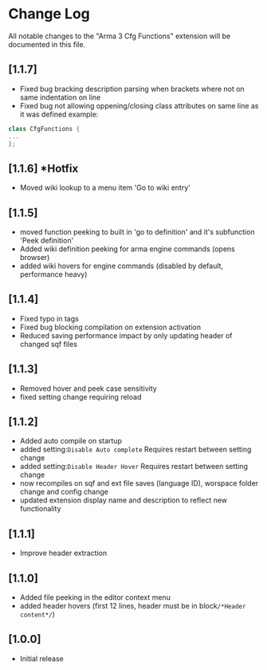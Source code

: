# Change Log

All notable changes to the "Arma 3 Cfg Functions" extension will be documented in this file.

## [1.1.7]

* Fixed bug bracking description parsing when brackets where not on same indentation on line
* Fixed bug not allowing oppening/closing class attributes on same line as it was defined example:

```c++
class CfgFunctions {
...
};
```

## [1.1.6] *Hotfix

* Moved wiki lookup to a menu item 'Go to wiki entry'

## [1.1.5]

* moved function peeking to built in 'go to definition' and it's subfunction 'Peek definition'
* Added wiki definition peeking for arma engine commands (opens browser)
* added wiki hovers for engine commands (disabled by default, performance heavy)

## [1.1.4]

* Fixed typo in tags
* Fixed bug blocking compilation on extension activation
* Reduced saving performance impact by only updating header of changed sqf files

## [1.1.3]

* Removed hover and peek case sensitivity
* fixed setting change requiring reload

## [1.1.2]

* Added auto compile on startup
* added setting:`Disable Auto complete` Requires restart between setting change
* added setting:`Disable Header Hover` Requires restart between setting change
* now recompiles on sqf and ext file saves (language ID), worspace folder change and config change
* updated extension display name and description to reflect new functionality

## [1.1.1]

* Improve header extraction

## [1.1.0]

* Added file peeking in the editor context menu
* added header hovers (first 12 lines, header must be in block``/*Header content*/``)

## [1.0.0]

- Initial release
